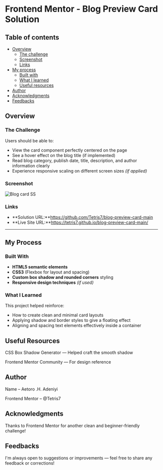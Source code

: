 # Frontend Mentor - Blog Preview Card Solution
## Table of contents

- [Overview](#overview)
  - [The challenge](#the-challenge)
  - [Screenshot](#screenshot)
  - [Links](#links)
- [My process](#my-process)
  - [Built with](#built-with)
  - [What I learned](#what-i-learned)
  - [Useful resources](#useful-resources)
- [Author](#author)
- [Acknowledgments](#acknowledgments)
- [Feedbacks](#feedbacks)
  
## Overview

### The Challenge

Users should be able to:

- View the card component perfectly centered on the page  
- See a hover effect on the blog title (if implemented)  
- Read blog category, publish date, title, description, and author information clearly  
- Experience responsive scaling on different screen sizes _(if applied)_

### Screenshot
![Blog card SS ](https://github.com/user-attachments/assets/77511799-6365-4223-bb38-f54a8d47d0aa)



### Links

- **Solution URL:**https://github.com/Tetris7/blog-preview-card-main  
- **Live Site URL:**https://tetris7.github.io/blog-preview-card-main/ 

---

## My Process

### Built With

- **HTML5 semantic elements**  
- **CSS3** (Flexbox for layout and spacing)  
- **Custom box shadow and rounded corners** styling  
- **Responsive design techniques** _(if used)_

### What I Learned

This project helped reinforce:

- How to create clean and minimal card layouts  
- Applying shadow and border styles to give a floating effect  
- Aligning and spacing text elements effectively inside a container

## Useful Resources

CSS Box Shadow Generator
 — Helped craft the smooth shadow

Frontend Mentor Community
 — For design reference

## Author

Name – Aetoro .H. Adeniyi

Frontend Mentor – @Tetris7

## Acknowledgments

Thanks to Frontend Mentor for another clean and beginner-friendly challenge!


## Feedbacks

I'm always open to suggestions or improvements — feel free to share any feedback or corrections!

